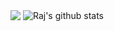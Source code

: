<!--
**rajkaste/rajkaste** is a ✨ _special_ ✨ repository because its `README.md` (this file) appears on your GitHub profile.
<!--
Here are some ideas to get you started:
- 🔭 I’m currently working on ...
- 🌱 I’m currently learning ...
- 👯 I’m looking to collaborate on ...
- 🤔 I’m looking for help with ...
- 💬 Ask me about ...
- 📫 How to reach me: ...
- 😄 Pronouns: ...
- ⚡ Fun fact: ...

<img src="https://raw.githubusercontent.com/rajkaste/rajkaste/master/gh-header-image-cropped.png" alt="banner">
-->
<p>
<img align="center" src="https://github-readme-stats.vercel.app/api/top-langs/?username=rajkaste&layout=compact&theme=great-gatsby&langs_count=10" />
<img align="center" src="https://github-readme-stats.vercel.app/api?username=rajkaste&show_icons=true&include_all_commits=true&theme=great-gatsby" alt="Raj's github stats" />
</p>



